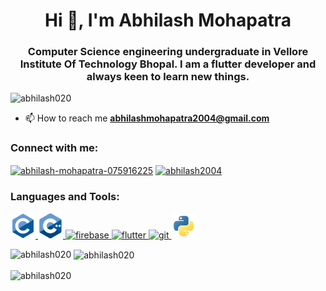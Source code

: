 <h1 align="center">Hi 👋, I'm Abhilash Mohapatra</h1>
<h3 align="center">Computer Science engineering undergraduate in Vellore Institute Of Technology Bhopal. I am a flutter developer and always keen to learn new things.</h3>

<p align="left"> <img src="https://komarev.com/ghpvc/?username=abhilash020&label=Profile%20views&color=0e75b6&style=flat" alt="abhilash020" /> </p>

- 📫 How to reach me **abhilashmohapatra2004@gmail.com**

<h3 align="left">Connect with me:</h3>
<p align="left">
<a href="https://linkedin.com/in/abhilash-mohapatra-075916225" target="blank"><img align="center" src="https://raw.githubusercontent.com/rahuldkjain/github-profile-readme-generator/master/src/images/icons/Social/linked-in-alt.svg" alt="abhilash-mohapatra-075916225" height="30" width="40" /></a>
<a href="https://www.leetcode.com/abhilash2004" target="blank"><img align="center" src="https://raw.githubusercontent.com/rahuldkjain/github-profile-readme-generator/master/src/images/icons/Social/leet-code.svg" alt="abhilash2004" height="30" width="40" /></a>
</p>

<h3 align="left">Languages and Tools:</h3>
<p align="left"> <a href="https://www.cprogramming.com/" target="_blank" rel="noreferrer"> <img src="https://raw.githubusercontent.com/devicons/devicon/master/icons/c/c-original.svg" alt="c" width="40" height="40"/> </a> <a href="https://www.w3schools.com/cpp/" target="_blank" rel="noreferrer"> <img src="https://raw.githubusercontent.com/devicons/devicon/master/icons/cplusplus/cplusplus-original.svg" alt="cplusplus" width="40" height="40"/> </a> <a href="https://firebase.google.com/" target="_blank" rel="noreferrer"> <img src="https://www.vectorlogo.zone/logos/firebase/firebase-icon.svg" alt="firebase" width="40" height="40"/> </a> <a href="https://flutter.dev" target="_blank" rel="noreferrer"> <img src="https://www.vectorlogo.zone/logos/flutterio/flutterio-icon.svg" alt="flutter" width="40" height="40"/> </a> <a href="https://git-scm.com/" target="_blank" rel="noreferrer"> <img src="https://www.vectorlogo.zone/logos/git-scm/git-scm-icon.svg" alt="git" width="40" height="40"/> </a> <a href="https://www.python.org" target="_blank" rel="noreferrer"> <img src="https://raw.githubusercontent.com/devicons/devicon/master/icons/python/python-original.svg" alt="python" width="40" height="40"/> </a> </p>

<p><img align="left" src="https://github-readme-stats.vercel.app/api/top-langs?username=abhilash020&show_icons=true&locale=en&layout=compact" alt="abhilash020" /></p>

<p>&nbsp;<img align="center" src="https://github-readme-stats.vercel.app/api?username=abhilash020&show_icons=true&locale=en" alt="abhilash020" /></p>

<p><img align="center" src="https://github-readme-streak-stats.herokuapp.com/?user=abhilash020&" alt="abhilash020" /></p>
